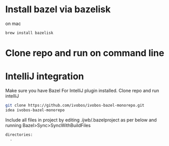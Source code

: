 
# Install bazel via bazelisk
on mac 
```
brew install bazelisk
```

# Clone repo and run on command line



# IntelliJ integration
Make sure you have Bazel For IntelliJ plugin installed.
Clone repo and run intelliJ
```bash
git clone https://github.com/ivobos/ivobos-bazel-monorepo.git
idea ivobos-bazel-monorepo
```

Include all files in project by editing .ijwb/.bazelproject as per below and running Bazel>Sync>SyncWithBuildFiles
```
directories: 
  .
```
